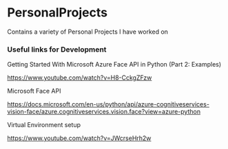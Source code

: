 # PersonalProjects
 Contains a variety of Personal Projects I have worked on

### Useful links for Development

Getting Started With Microsoft Azure Face API in Python (Part 2: Examples)

https://www.youtube.com/watch?v=H8-CckgZFzw

Microsoft Face API

https://docs.microsoft.com/en-us/python/api/azure-cognitiveservices-vision-face/azure.cognitiveservices.vision.face?view=azure-python

Virtual Environment setup

https://www.youtube.com/watch?v=JWcrseHrh2w